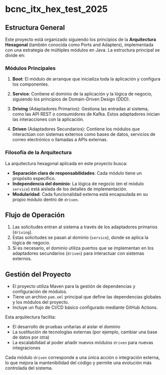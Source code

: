 # bcnc_itx_hex_test_2025
## Estructura General

Este proyecto está organizado siguiendo los principios de la **Arquitectura Hexagonal** (también conocida como Ports and Adapters), implementada con una estrategia de múltiples módulos en Java. La estructura principal se divide en:

### Módulos Principales

1. **Boot**: El módulo de arranque que inicializa toda la aplicación y configura los componentes.

2. **Service**: Contiene el dominio de la aplicación y la lógica de negocio, siguiendo los principios de Domain-Driven Design (DDD).

3. **Driving** (Adaptadores Primarios): Gestiona las entradas al sistema, como las API REST o consumidores de Kafka. Estos adaptadores inician las interacciones con la aplicación.

4. **Driven** (Adaptadores Secundarios): Contiene los módulos que interactúan con sistemas externos como bases de datos, servicios de correo electrónico o llamadas a APIs externas.

### Filosofía de la Arquitectura

La arquitectura hexagonal aplicada en este proyecto busca:

- **Separación clara de responsabilidades**: Cada módulo tiene un propósito específico.
- **Independencia del dominio**: La lógica de negocio (en el módulo `service`) está aislada de los detalles de implementación.
- **Modularidad**: Cada funcionalidad externa está encapsulada en su propio módulo dentro de `driven`.

## Flujo de Operación

1. Las solicitudes entran al sistema a través de los adaptadores primarios (`driving`).
2. Estas solicitudes se pasan al dominio (`service`), donde se aplica la lógica de negocio.
3. Si es necesario, el dominio utiliza puertos que se implementan en los adaptadores secundarios (`driven`) para interactuar con sistemas externos.

## Gestión del Proyecto

- El proyecto utiliza Maven para la gestión de dependencias y configuración de módulos.
- Tiene un archivo `pom.xml` principal que define las dependencias globales y los módulos del proyecto.
- Incluye un flujo de CI/CD básico configurado mediante GitHub Actions.

Esta arquitectura facilita:
- El desarrollo de pruebas unitarias al aislar el dominio
- La sustitución de tecnologías externas (por ejemplo, cambiar una base de datos por otra)
- La escalabilidad al poder añadir nuevos módulos `driven` para nuevas integraciones

Cada módulo `driven` corresponde a una única acción o integración externa, lo que mejora la mantenibilidad del código y permite una evolución más controlada del sistema.
